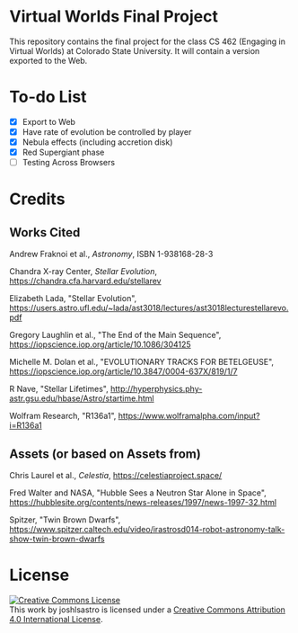 # Virtual Worlds Final Project

This repository contains the final project for the class CS 462 (Engaging in Virtual Worlds) at Colorado State University. It will contain a version exported to the Web.

# To-do List

- [X] Export to Web
- [X] Have rate of evolution be controlled by player
- [X] Nebula effects (including accretion disk)
- [X] Red Supergiant phase
- [ ] Testing Across Browsers

# Credits

## Works Cited

Andrew Fraknoi et al., *Astronomy*, ISBN 1-938168-28-3

Chandra X-ray Center, *Stellar Evolution*, <https://chandra.cfa.harvard.edu/stellarev>

Elizabeth Lada, "Stellar Evolution", <https://users.astro.ufl.edu/~lada/ast3018/lectures/ast3018lecturestellarevo.pdf>

Gregory Laughlin et al., "The End of the Main Sequence", <https://iopscience.iop.org/article/10.1086/304125>

Michelle M. Dolan et al., "EVOLUTIONARY TRACKS FOR BETELGEUSE", <https://iopscience.iop.org/article/10.3847/0004-637X/819/1/7>

R Nave, "Stellar Lifetimes", <http://hyperphysics.phy-astr.gsu.edu/hbase/Astro/startime.html>

Wolfram Research, "R136a1", <https://www.wolframalpha.com/input?i=R136a1>

## Assets (or based on Assets from)

Chris Laurel et al., *Celestia*, <https://celestiaproject.space/>

Fred Walter and NASA, "Hubble Sees a Neutron Star Alone in Space", <https://hubblesite.org/contents/news-releases/1997/news-1997-32.html>

Spitzer, "Twin Brown Dwarfs", <https://www.spitzer.caltech.edu/video/irastrosd014-robot-astronomy-talk-show-twin-brown-dwarfs>

# License

[![Creative Commons License](https://i.creativecommons.org/l/by/4.0/88x31.png)](http://creativecommons.org/licenses/by/4.0/)  
This work by joshlsastro is licensed under a [Creative Commons Attribution 4.0 International License](http://creativecommons.org/licenses/by/4.0/).

